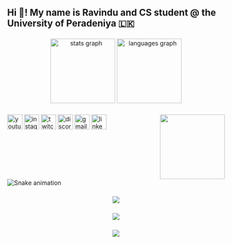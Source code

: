 <h2 align="left">Hi 👋! My name is Ravindu and  CS student @ the University of Peradeniya 🇱🇰</h2>

###

<div align="center">
  <img src="https://github-readme-stats.vercel.app/api?username=Ravindu-Sampath-Weerakoon&hide_title=false&hide_rank=false&show_icons=true&include_all_commits=true&count_private=true&disable_animations=false&theme=dracula&locale=en&hide_border=false" height="150" alt="stats graph"  />
  <img src="https://github-readme-stats.vercel.app/api/top-langs?username=Ravindu-Sampath-Weerakoon&locale=en&hide_title=false&layout=compact&card_width=320&langs_count=5&theme=dracula&hide_border=false" height="150" alt="languages graph"  />
</div>

###

<img align="right" height="150" src="https://i.imgflip.com/65efzo.gif"  />

###

<div align="left">
  <img src="https://img.shields.io/static/v1?message=Youtube&logo=youtube&label=&color=FF0000&logoColor=white&labelColor=&style=for-the-badge" height="35" alt="youtube logo"  />
  <img src="https://img.shields.io/static/v1?message=Instagram&logo=instagram&label=&color=E4405F&logoColor=white&labelColor=&style=for-the-badge" height="35" alt="instagram logo"  />
  <img src="https://img.shields.io/static/v1?message=Twitch&logo=twitch&label=&color=9146FF&logoColor=white&labelColor=&style=for-the-badge" height="35" alt="twitch logo"  />
  <img src="https://img.shields.io/static/v1?message=Discord&logo=discord&label=&color=7289DA&logoColor=white&labelColor=&style=for-the-badge" height="35" alt="discord logo"  />
  <img src="https://img.shields.io/static/v1?message=Gmail&logo=gmail&label=&color=D14836&logoColor=white&labelColor=&style=for-the-badge" height="35" alt="gmail logo"  />
  <img src="https://img.shields.io/static/v1?message=LinkedIn&logo=linkedin&label=&color=0077B5&logoColor=white&labelColor=&style=for-the-badge" height="35" alt="linkedin logo"  />
</div>

###

<br clear="both">

<img src="https://raw.githubusercontent.com/Ravindu-Sampath-Weerakoon/Ravindu-Sampath-Weerakoon/output/snake.svg" alt="Snake animation" />

###

<div align="center">
  <img src="https://profile-counter.glitch.me/Ravindu-Sampath-Weerakoon/count.svg?"  />
</div>

###

<div align="center">
  <img src="https://profile-counter.glitch.me/Ravindu-Sampath-Weerakoon/count.svg?"  />
</div>

###

<div align="center">
  <img src="https://profile-counter.glitch.me/Ravindu-Sampath-Weerakoon/count.svg?"  />
</div>

###
